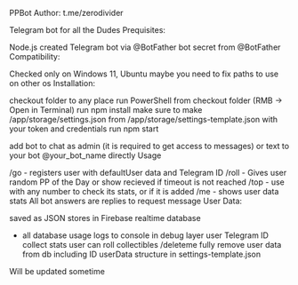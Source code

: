 PPBot
Author: t.me/zerodivider

Telegram bot for all the Dudes
Prequisites:

Node.js
created Telegram bot via @BotFather
bot secret from @BotFather
Compatibility:

Checked only on Windows 11, Ubuntu maybe you need to fix paths to use on other os
Installation:

checkout folder to any place
run PowerShell from checkout folder (RMB -> Open in Terminal)
run npm install
make sure to make /app/storage/settings.json from /app/storage/settings-template.json with your token and credentials
run npm start

add bot to chat as admin (it is required to get access to messages)
or text to your bot @your_bot_name directly
Usage

/go - registers user with defaultUser data and Telegram ID
/roll - Gives user random PP of the Day or show recieved if timeout is not reached
/top - use with any number to check its stats, or if it is added
/me - shows user data stats All bot answers are replies to request message
User Data:

saved as JSON
stores in Firebase realtime database
- all database usage logs to console in debug layer
user Telegram ID
collect stats
user can roll collectibles
/deleteme fully remove user data from db including ID
userData structure in settings-template.json

Will be updated sometime